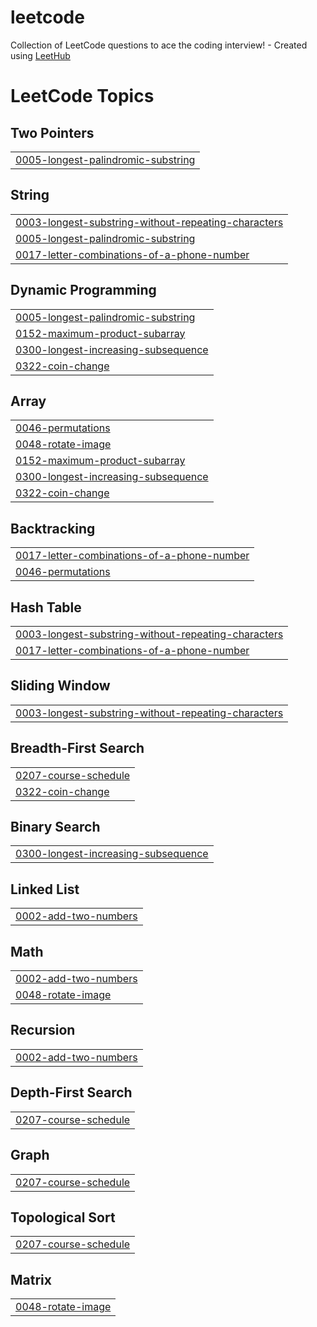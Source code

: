 # leetcode
Collection of LeetCode questions to ace the coding interview! - Created using [LeetHub](https://github.com/QasimWani/LeetHub)

<!---LeetCode Topics Start-->
# LeetCode Topics
## Two Pointers
|  |
| ------- |
| [0005-longest-palindromic-substring](https://github.com/shinecoding/leetcode/tree/master/0005-longest-palindromic-substring) |
## String
|  |
| ------- |
| [0003-longest-substring-without-repeating-characters](https://github.com/shinecoding/leetcode/tree/master/0003-longest-substring-without-repeating-characters) |
| [0005-longest-palindromic-substring](https://github.com/shinecoding/leetcode/tree/master/0005-longest-palindromic-substring) |
| [0017-letter-combinations-of-a-phone-number](https://github.com/shinecoding/leetcode/tree/master/0017-letter-combinations-of-a-phone-number) |
## Dynamic Programming
|  |
| ------- |
| [0005-longest-palindromic-substring](https://github.com/shinecoding/leetcode/tree/master/0005-longest-palindromic-substring) |
| [0152-maximum-product-subarray](https://github.com/shinecoding/leetcode/tree/master/0152-maximum-product-subarray) |
| [0300-longest-increasing-subsequence](https://github.com/shinecoding/leetcode/tree/master/0300-longest-increasing-subsequence) |
| [0322-coin-change](https://github.com/shinecoding/leetcode/tree/master/0322-coin-change) |
## Array
|  |
| ------- |
| [0046-permutations](https://github.com/shinecoding/leetcode/tree/master/0046-permutations) |
| [0048-rotate-image](https://github.com/shinecoding/leetcode/tree/master/0048-rotate-image) |
| [0152-maximum-product-subarray](https://github.com/shinecoding/leetcode/tree/master/0152-maximum-product-subarray) |
| [0300-longest-increasing-subsequence](https://github.com/shinecoding/leetcode/tree/master/0300-longest-increasing-subsequence) |
| [0322-coin-change](https://github.com/shinecoding/leetcode/tree/master/0322-coin-change) |
## Backtracking
|  |
| ------- |
| [0017-letter-combinations-of-a-phone-number](https://github.com/shinecoding/leetcode/tree/master/0017-letter-combinations-of-a-phone-number) |
| [0046-permutations](https://github.com/shinecoding/leetcode/tree/master/0046-permutations) |
## Hash Table
|  |
| ------- |
| [0003-longest-substring-without-repeating-characters](https://github.com/shinecoding/leetcode/tree/master/0003-longest-substring-without-repeating-characters) |
| [0017-letter-combinations-of-a-phone-number](https://github.com/shinecoding/leetcode/tree/master/0017-letter-combinations-of-a-phone-number) |
## Sliding Window
|  |
| ------- |
| [0003-longest-substring-without-repeating-characters](https://github.com/shinecoding/leetcode/tree/master/0003-longest-substring-without-repeating-characters) |
## Breadth-First Search
|  |
| ------- |
| [0207-course-schedule](https://github.com/shinecoding/leetcode/tree/master/0207-course-schedule) |
| [0322-coin-change](https://github.com/shinecoding/leetcode/tree/master/0322-coin-change) |
## Binary Search
|  |
| ------- |
| [0300-longest-increasing-subsequence](https://github.com/shinecoding/leetcode/tree/master/0300-longest-increasing-subsequence) |
## Linked List
|  |
| ------- |
| [0002-add-two-numbers](https://github.com/shinecoding/leetcode/tree/master/0002-add-two-numbers) |
## Math
|  |
| ------- |
| [0002-add-two-numbers](https://github.com/shinecoding/leetcode/tree/master/0002-add-two-numbers) |
| [0048-rotate-image](https://github.com/shinecoding/leetcode/tree/master/0048-rotate-image) |
## Recursion
|  |
| ------- |
| [0002-add-two-numbers](https://github.com/shinecoding/leetcode/tree/master/0002-add-two-numbers) |
## Depth-First Search
|  |
| ------- |
| [0207-course-schedule](https://github.com/shinecoding/leetcode/tree/master/0207-course-schedule) |
## Graph
|  |
| ------- |
| [0207-course-schedule](https://github.com/shinecoding/leetcode/tree/master/0207-course-schedule) |
## Topological Sort
|  |
| ------- |
| [0207-course-schedule](https://github.com/shinecoding/leetcode/tree/master/0207-course-schedule) |
## Matrix
|  |
| ------- |
| [0048-rotate-image](https://github.com/shinecoding/leetcode/tree/master/0048-rotate-image) |
<!---LeetCode Topics End-->